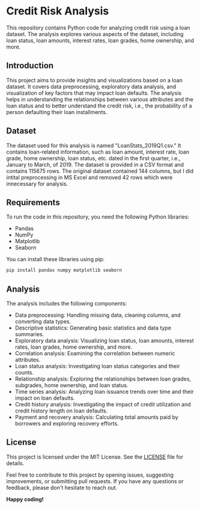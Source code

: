# Credit Risk Analysis

This repository contains Python code for analyzing credit risk using a loan dataset. The analysis explores various aspects of the dataset, including loan status, loan amounts, interest rates, loan grades, home ownership, and more.


## Introduction

This project aims to provide insights and visualizations based on a loan dataset. It covers data preprocessing, exploratory data analysis, and visualization of key factors that may impact loan defaults. The analysis helps in understanding the relationships between various attributes and the loan status and to better understand the credit risk, i.e., the probability of a person defaulting their loan installments.

## Dataset

The dataset used for this analysis is named "LoanStats_2019Q1.csv." It contains loan-related information, such as loan amount, interest rate, loan grade, home ownership, loan status, etc. dated in the first quarter, i.e., January to March, of 2019. The dataset is provided in a CSV format and contains 115675 rows. The original dataset contained 144 columns, but I did intital preprocessing in MS Excel and removed 42 rows which were innecessary for analysis.

## Requirements

To run the code in this repository, you need the following Python libraries:

- Pandas
- NumPy
- Matplotlib
- Seaborn

You can install these libraries using pip:

```bash
pip install pandas numpy matplotlib seaborn
```
## Analysis

The analysis includes the following components:

- Data preprocessing: Handling missing data, cleaning columns, and converting data types.
- Descriptive statistics: Generating basic statistics and data type summaries.
- Exploratory data analysis: Visualizing loan status, loan amounts, interest rates, loan grades, home ownership, and more.
- Correlation analysis: Examining the correlation between numeric attributes.
- Loan status analysis: Investigating loan status categories and their counts.
- Relationship analysis: Exploring the relationships between loan grades, subgrades, home ownership, and loan status.
- Time series analysis: Analyzing loan issuance trends over time and their impact on loan defaults.
- Credit history analysis: Investigating the impact of credit utilization and credit history length on loan defaults.
- Payment and recovery analysis: Calculating total amounts paid by borrowers and exploring recovery efforts.

## License

This project is licensed under the MIT License. See the [LICENSE](LICENSE) file for details.

Feel free to contribute to this project by opening issues, suggesting improvements, or submitting pull requests. If you have any questions or feedback, please don't hesitate to reach out.

**Happy coding!**
